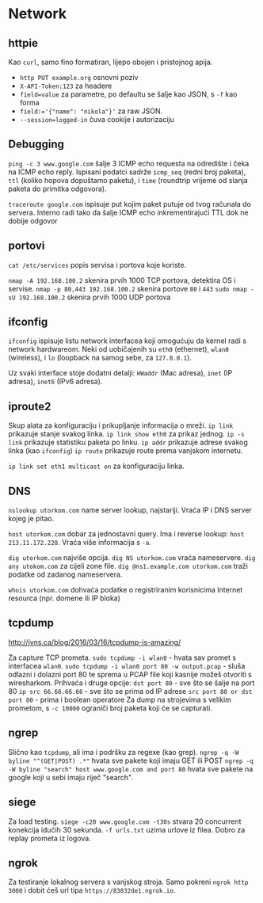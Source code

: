 # Network

## httpie

Kao `curl`, samo fino formatiran, lijepo obojen i pristojnog apija.
* `http PUT example.org` osnovni poziv
* `X-API-Token:123` za headere
* `field=value` za parametre, po defaultu se šalje kao JSON, s `-f` kao forma
* `field:='{"name": "nikola"}'` za raw JSON.
* `--session=logged-in` čuva cookije i autorizaciju

## Debugging

`ping -c 3 www.google.com` šalje 3 ICMP echo requesta na odredište i čeka na ICMP echo reply. Ispisani podatci sadrže `icmp_seq` (redni broj paketa), `ttl` (koliko hopova dopuštamo paketu), i `time` (roundtrip vrijeme od slanja paketa do primitka odgovora).

`traceroute google.com` ispisuje put kojim paket putuje od tvog računala do servera. Interno radi tako da šalje ICMP echo inkrementirajući TTL dok ne dobije odgovor

## portovi

`cat /etc/services` popis servisa i portova koje koriste.

`nmap -A 192.168.100.2` skenira prvih 1000 TCP portova, detektira OS i servise.
`nmap -p 80,443 192.168.100.2` skenira portove `80` i `443`
`sudo nmap -sU 192.168.100.2` skenira prvih 1000 UDP portova

## ifconfig

`ifconfig` ispisuje listu network interfacea koji omogućuju da kernel radi s network hardwareom. Neki od uobičajenih su `eth0` (ethernet), `wlan0` (wireless), i `lo` (loopback na samog sebe, za `127.0.0.1`).

Uz svaki interface stoje dodatni detalji: `HWaddr` (Mac adresa), `inet` (IP adresa), `inet6` (IPv6 adresa).

## iproute2

Skup alata za konfiguraciju i prikupljanje informacija o mreži.
`ip link` prikazuje stanje svakog linka. `ip link show eth0` za prikaz jednog.
`ip -s link` prikazuje statistiku paketa po linku.
`ip addr` prikazuje adrese svakog linka (kao `ifconfig`)
`ip route` prikazuje route prema vanjskom internetu.

`ip link set eth1 multicast on` za konfiguraciju linka.

## DNS

`nslookup utorkom.com` name server lookup, najstariji. Vraća IP i DNS server kojeg je pitao.

`host utorkom.com` dobar za jednostavni query. Ima i reverse lookup: `host 213.11.172.228`. Vraća više informacija s `-a`.

`dig utorkom.com` najviše opcija.
`dig NS utorkom.com` vraća nameservere.
`dig any utokom.com` za cijeli zone file.
`dig @ns1.example.com utorkom.com` traži podatke od zadanog nameservera.

`whois utorkom.com` dohvaća podatke o registriranim korisnicima Internet resourca (npr. domene ili IP bloka)

## tcpdump

http://jvns.ca/blog/2016/03/16/tcpdump-is-amazing/

Za capture TCP prometa.
`sudo tcpdump -i wlan0` - hvata sav promet s interfacea `wlan0`.
`sudo tcpdump -i wlan0 port 80 -w output.pcap` - sluša odlazni i dolazni port 80 te sprema u PCAP file koji kasnije možeš otvoriti s wiresharkom. Prihvaća i druge opcije:
`dst port 80` - sve što se šalje na port 80
`ip src 66.66.66.66` - sve što se prima od IP adrese
`src port 80 or dst port 80` - prima i boolean operatore
Za dump na strojevima s velikim prometom, s `-c 10000` ograniči broj paketa koji će se capturati.

## ngrep

Slično kao `tcpdump`, ali ima i podršku za regexe (kao grep).
`ngrep -q -W byline "^(GET|POST) .*"` hvata sve pakete koji imaju GET ili POST
`ngrep -q -W byline "search" host www.google.com and port 80` hvata sve pakete na google koji u sebi imaju riječ "search".

## siege

Za load testing.
`siege -c20 www.google.com -t30s` stvara 20 concurrent konekcija idućih 30 sekunda.
`-f urls.txt` uzima urlove iz filea. Dobro za replay prometa iz logova.

## ngrok

Za testiranje lokalnog servera s vanjskog stroja. Samo pokreni `ngrok http 3000` i dobit ćeš url tipa `https://83832de1.ngrok.io`.
